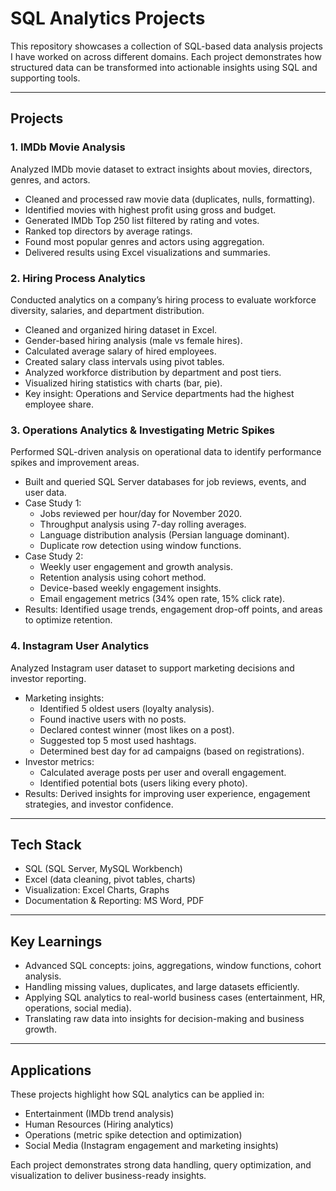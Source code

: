 # SQL Analytics Projects  

This repository showcases a collection of SQL-based data analysis projects I have worked on across different domains. Each project demonstrates how structured data can be transformed into actionable insights using SQL and supporting tools.  

---

## Projects  

### 1. IMDb Movie Analysis  
Analyzed IMDb movie dataset to extract insights about movies, directors, genres, and actors.  
- Cleaned and processed raw movie data (duplicates, nulls, formatting).  
- Identified movies with highest profit using gross and budget.  
- Generated IMDb Top 250 list filtered by rating and votes.  
- Ranked top directors by average ratings.  
- Found most popular genres and actors using aggregation.  
- Delivered results using Excel visualizations and summaries.  

### 2. Hiring Process Analytics  
Conducted analytics on a company’s hiring process to evaluate workforce diversity, salaries, and department distribution.  
- Cleaned and organized hiring dataset in Excel.  
- Gender-based hiring analysis (male vs female hires).  
- Calculated average salary of hired employees.  
- Created salary class intervals using pivot tables.  
- Analyzed workforce distribution by department and post tiers.  
- Visualized hiring statistics with charts (bar, pie).  
- Key insight: Operations and Service departments had the highest employee share.  

### 3. Operations Analytics & Investigating Metric Spikes  
Performed SQL-driven analysis on operational data to identify performance spikes and improvement areas.  
- Built and queried SQL Server databases for job reviews, events, and user data.  
- Case Study 1:  
  - Jobs reviewed per hour/day for November 2020.  
  - Throughput analysis using 7-day rolling averages.  
  - Language distribution analysis (Persian language dominant).  
  - Duplicate row detection using window functions.  
- Case Study 2:  
  - Weekly user engagement and growth analysis.  
  - Retention analysis using cohort method.  
  - Device-based weekly engagement insights.  
  - Email engagement metrics (34% open rate, 15% click rate).  
- Results: Identified usage trends, engagement drop-off points, and areas to optimize retention.  

### 4. Instagram User Analytics  
Analyzed Instagram user dataset to support marketing decisions and investor reporting.  
- Marketing insights:  
  - Identified 5 oldest users (loyalty analysis).  
  - Found inactive users with no posts.  
  - Declared contest winner (most likes on a post).  
  - Suggested top 5 most used hashtags.  
  - Determined best day for ad campaigns (based on registrations).  
- Investor metrics:  
  - Calculated average posts per user and overall engagement.  
  - Identified potential bots (users liking every photo).  
- Results: Derived insights for improving user experience, engagement strategies, and investor confidence.  

---

## Tech Stack  
- SQL (SQL Server, MySQL Workbench)  
- Excel (data cleaning, pivot tables, charts)  
- Visualization: Excel Charts, Graphs  
- Documentation & Reporting: MS Word, PDF  

---

## Key Learnings  
- Advanced SQL concepts: joins, aggregations, window functions, cohort analysis.  
- Handling missing values, duplicates, and large datasets efficiently.  
- Applying SQL analytics to real-world business cases (entertainment, HR, operations, social media).  
- Translating raw data into insights for decision-making and business growth.  

---

## Applications  
These projects highlight how SQL analytics can be applied in:  
- Entertainment (IMDb trend analysis)  
- Human Resources (Hiring analytics)  
- Operations (metric spike detection and optimization)  
- Social Media (Instagram engagement and marketing insights)  

Each project demonstrates strong data handling, query optimization, and visualization to deliver business-ready insights.  
